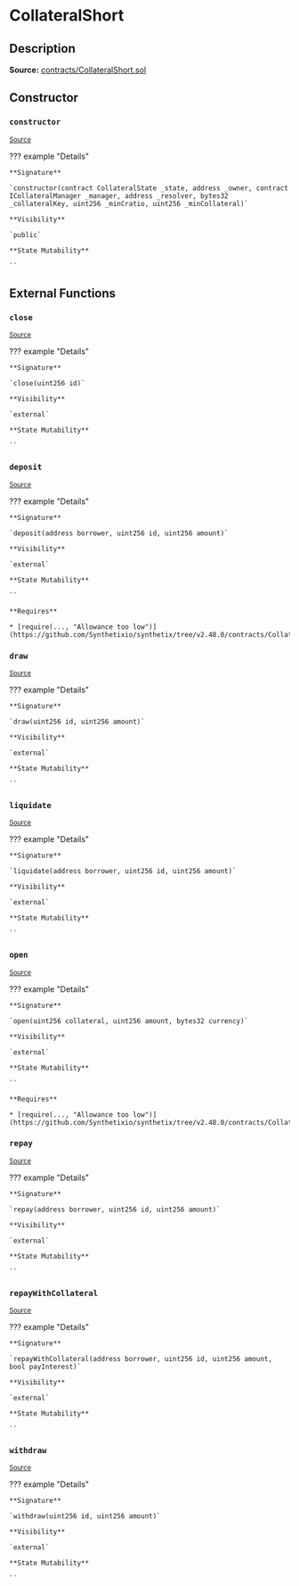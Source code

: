 # CollateralShort

## Description

**Source:** [contracts/CollateralShort.sol](https://github.com/Synthetixio/synthetix/tree/v2.48.0/contracts/CollateralShort.sol)

## Constructor

### `constructor`

<sub>[Source](https://github.com/Synthetixio/synthetix/tree/v2.48.0/contracts/CollateralShort.sol#L12)</sub>

??? example "Details"

    **Signature**

    `constructor(contract CollateralState _state, address _owner, contract ICollateralManager _manager, address _resolver, bytes32 _collateralKey, uint256 _minCratio, uint256 _minCollateral)`

    **Visibility**

    `public`

    **State Mutability**

    ``

## External Functions

### `close`

<sub>[Source](https://github.com/Synthetixio/synthetix/tree/v2.48.0/contracts/CollateralShort.sol#L34)</sub>

??? example "Details"

    **Signature**

    `close(uint256 id)`

    **Visibility**

    `external`

    **State Mutability**

    ``

### `deposit`

<sub>[Source](https://github.com/Synthetixio/synthetix/tree/v2.48.0/contracts/CollateralShort.sol#L40)</sub>

??? example "Details"

    **Signature**

    `deposit(address borrower, uint256 id, uint256 amount)`

    **Visibility**

    `external`

    **State Mutability**

    ``

    **Requires**

    * [require(..., "Allowance too low")](https://github.com/Synthetixio/synthetix/tree/v2.48.0/contracts/CollateralShort.sol#L45)

### `draw`

<sub>[Source](https://github.com/Synthetixio/synthetix/tree/v2.48.0/contracts/CollateralShort.sol#L75)</sub>

??? example "Details"

    **Signature**

    `draw(uint256 id, uint256 amount)`

    **Visibility**

    `external`

    **State Mutability**

    ``

### `liquidate`

<sub>[Source](https://github.com/Synthetixio/synthetix/tree/v2.48.0/contracts/CollateralShort.sol#L79)</sub>

??? example "Details"

    **Signature**

    `liquidate(address borrower, uint256 id, uint256 amount)`

    **Visibility**

    `external`

    **State Mutability**

    ``

### `open`

<sub>[Source](https://github.com/Synthetixio/synthetix/tree/v2.48.0/contracts/CollateralShort.sol#L22)</sub>

??? example "Details"

    **Signature**

    `open(uint256 collateral, uint256 amount, bytes32 currency)`

    **Visibility**

    `external`

    **State Mutability**

    ``

    **Requires**

    * [require(..., "Allowance too low")](https://github.com/Synthetixio/synthetix/tree/v2.48.0/contracts/CollateralShort.sol#L27)

### `repay`

<sub>[Source](https://github.com/Synthetixio/synthetix/tree/v2.48.0/contracts/CollateralShort.sol#L58)</sub>

??? example "Details"

    **Signature**

    `repay(address borrower, uint256 id, uint256 amount)`

    **Visibility**

    `external`

    **State Mutability**

    ``

### `repayWithCollateral`

<sub>[Source](https://github.com/Synthetixio/synthetix/tree/v2.48.0/contracts/CollateralShort.sol#L66)</sub>

??? example "Details"

    **Signature**

    `repayWithCollateral(address borrower, uint256 id, uint256 amount, bool payInterest)`

    **Visibility**

    `external`

    **State Mutability**

    ``

### `withdraw`

<sub>[Source](https://github.com/Synthetixio/synthetix/tree/v2.48.0/contracts/CollateralShort.sol#L52)</sub>

??? example "Details"

    **Signature**

    `withdraw(uint256 id, uint256 amount)`

    **Visibility**

    `external`

    **State Mutability**

    ``
